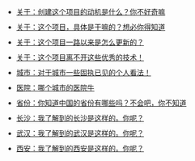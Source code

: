 <ul>
  <li class="home-index-li">
    <a href="/why" >关于：创建这个项目的动机是什么？你不好奇嘛</a>
  </li>
  <li class="home-index-li">
    <a href="/about">关于：这个项目，具体是干嘛的？想必你得知道</a>
  </li>
   <li class="home-index-li">
    <a href="/changelog">关于：这个项目一路以来是怎么更新的？</a>
  </li>
   <li class="home-index-li">
    <a href="/acknowledgement" >关于：这个项目离不开这些优秀的技术！</a>
  </li>
   <li class="home-index-li">
    <a href="/opinionated" >城市：对于城市一些固执已见的个人看法！</a>
  </li>
   <li class="home-index-li">
    <a href="/hospital" >医院：哪个城市的医院牛</a>
  </li>
  <li class="home-index-li">
    <a href="/hospital" >省份：你知道中国的省份有哪些吗？不会吧，你不知道</a>
  </li>
  <li class="home-index-li">
    <a href="/changsha" >长沙：我了解到的长沙是这样的。你呢？</a>
  </li>
  <li class="home-index-li">
    <a href="/wuhan" >武汉：我了解到的武汉是这样的。你呢？</a>
  </li>
   <li class="home-index-li">
    <a href="/xian" >西安：我了解到的西安是这样的。你呢？</a>
  </li>
</ul>

<style scoped>
  .home-index-li {
    margin-bottom: 10px;
  }
</style>
